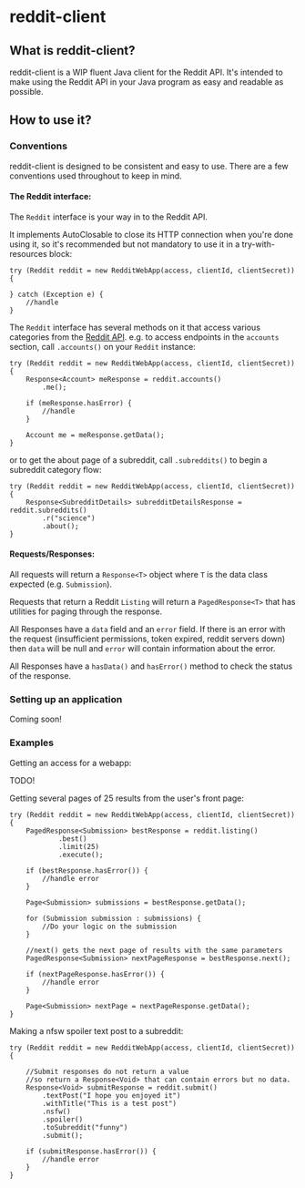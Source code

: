 reddit-client
==

## What is reddit-client?

reddit-client is a WIP fluent Java client for the Reddit API. It's intended to make using the Reddit API in your Java program as easy and readable as possible.

## How to use it?

### Conventions

reddit-client is designed to be consistent and easy to use. There are a few conventions used throughout to keep in mind.

#### The Reddit interface:

The `Reddit` interface is your way in to the Reddit API. 

It implements AutoClosable to close its HTTP connection when you're done using it, so it's recommended but not mandatory to use it in a try-with-resources block:

```
try (Reddit reddit = new RedditWebApp(access, clientId, clientSecret)) {

} catch (Exception e) {
    //handle
}
```

The `Reddit` interface has several methods on it that access various categories from the [Reddit API](https://www.reddit.com/dev/api/oauth).
e.g. to access endpoints in the `accounts` section, call `.accounts()` on your `Reddit` instance:

```
try (Reddit reddit = new RedditWebApp(access, clientId, clientSecret)) {
    Response<Account> meResponse = reddit.accounts()
        .me();

    if (meResponse.hasError) {
        //handle
    }
    
    Account me = meResponse.getData();
}
```

or to get the about page of a subreddit, call `.subreddits()` to begin a subreddit category flow:

```
try (Reddit reddit = new RedditWebApp(access, clientId, clientSecret)) {
    Response<SubredditDetails> subredditDetailsResponse = reddit.subreddits()
        .r("science")
        .about();
}
```

#### Requests/Responses:

All requests will return a `Response<T>` object where `T` is the data class expected (e.g. `Submission`). 

Requests that return a Reddit `Listing` will return a `PagedResponse<T>` that has utilities for paging through the response.

All Responses have a `data` field and an `error` field. If there is an error with the request (insufficient permissions, token expired, reddit servers down) then `data` will be null and `error` will contain information about the error.

All Responses have a `hasData()` and `hasError()` method to check the status of the response.

### Setting up an application

Coming soon!

### Examples

Getting an access for a webapp:

TODO!

Getting several pages of 25 results from the user's front page:
```
try (Reddit reddit = new RedditWebApp(access, clientId, clientSecret)) {
    PagedResponse<Submission> bestResponse = reddit.listing()
            .best()
            .limit(25)
            .execute();
    
    if (bestResponse.hasError()) {
        //handle error
    }

    Page<Submission> submissions = bestResponse.getData();

    for (Submission submission : submissions) {
        //Do your logic on the submission
    }

    //next() gets the next page of results with the same parameters
    PagedResponse<Submission> nextPageResponse = bestResponse.next();
    
    if (nextPageResponse.hasError()) {
        //handle error
    }
    
    Page<Submission> nextPage = nextPageResponse.getData();
}
```

Making a nfsw spoiler text post to a subreddit:
```
try (Reddit reddit = new RedditWebApp(access, clientId, clientSecret)) {

    //Submit responses do not return a value 
    //so return a Response<Void> that can contain errors but no data.
    Response<Void> submitResponse = reddit.submit()
        .textPost("I hope you enjoyed it")
        .withTitle("This is a test post")
        .nsfw()
        .spoiler()
        .toSubreddit("funny")
        .submit();

    if (submitResponse.hasError()) {
        //handle error
    }
}
```